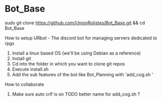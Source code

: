 # Bot_Base
sudo git clone https://github.com/UnionRolistes/Bot_Base.git && cd Bot_Base

How to setup URbot - The discord bot for managing servers dedicated to
rpgs

1) Install a linux based OS (we'll be using Debian as a reference)
2) Install git
3) Cd into the folder in which you want to clone git repos 
4) Execute install.sh
5) Add the sub features of the bot like Bot_Planning with 'add_cog.sh <name of repo on github>'


How to collaborate

1) Make sure auto crlf is on
TODO better name for add_cog.sh ?

